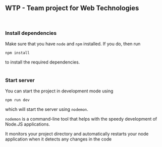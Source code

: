 ##  WTP - Team project for Web Technologies
<br>

### Install dependencies

Make sure that you have `node` and `npm` installed. If you do, then run 
```
npm install
```
to install the required dependencies.
<br><br>
### Start server

You can start the project in development mode using
```
npm run dev
```
which will start the server using `nodemon`. 

`nodemon` is a command-line tool that helps with the speedy development of Node.JS applications. 

It monitors your project directory and automatically restarts your node application when it detects any changes in the code